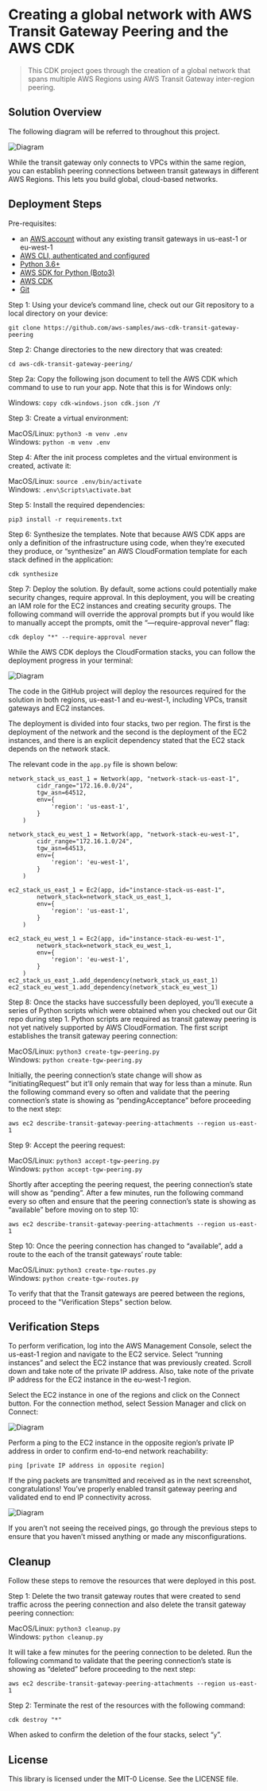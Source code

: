 # Creating a global network with AWS Transit Gateway Peering and the AWS CDK

> This CDK project goes through the creation of a global network that spans multiple AWS Regions using AWS Transit Gateway inter-region peering.

## Solution Overview

The following diagram will be referred to throughout this project.

![Diagram](img/TGW_peering_CDK_diagram.png)

While the transit gateway only connects to VPCs within the same region, you can establish peering connections between transit gateways in different AWS Regions. This lets you build global, cloud-based networks.

## Deployment Steps

Pre-requisites:

-	an [AWS account](https://aws.amazon.com/) without any existing transit gateways in us-east-1 or eu-west-1
-	[AWS CLI, authenticated and configured](https://docs.aws.amazon.com/cli/latest/userguide/cli-configure-files.html)
-	[Python 3.6+](https://www.python.org/downloads/)
-	[AWS SDK for Python (Boto3)](https://aws.amazon.com/sdk-for-python/)
-	[AWS CDK](https://docs.aws.amazon.com/cdk/latest/guide/getting_started.html#getting_started_install)
-	[Git](http://git-scm.com/downloads)

Step 1: Using your device’s command line, check out our Git repository to a local directory on your device:

`git clone https://github.com/aws-samples/aws-cdk-transit-gateway-peering`

Step 2: Change directories to the new directory that was created:

`cd aws-cdk-transit-gateway-peering/`

Step 2a: Copy the following json document to tell the AWS CDK which command to use to run your app. Note that this is for Windows only:

Windows: `copy cdk-windows.json cdk.json /Y`

Step 3: Create a virtual environment:

MacOS/Linux: `python3 -m venv .env`<br />
Windows: `python -m venv .env`

Step 4: After the init process completes and the virtual environment is created, activate it:

MacOS/Linux: `source .env/bin/activate`<br />
Windows: `.env\Scripts\activate.bat`

Step 5: Install the required dependencies:

`pip3 install -r requirements.txt`

Step 6: Synthesize the templates. Note that because AWS CDK apps are only a definition of the infrastructure using code, when they’re executed they produce, or “synthesize” an AWS CloudFormation template for each stack defined in the application:

`cdk synthesize`

Step 7: Deploy the solution. By default, some actions could potentially make security changes, require approval. In this deployment, you will be creating an IAM role for the EC2 instances and creating security groups. The following command will override the approval prompts but if you would like to manually accept the prompts, omit the “—require-approval never” flag:

`cdk deploy "*" --require-approval never`

While the AWS CDK deploys the CloudFormation stacks, you can follow the deployment progress in your terminal:

![Diagram](img/TGW_peering_CDK_stack_deployment.png)

The code in the GitHub project will deploy the resources required for the solution in both regions, us-east-1 and eu-west-1, including VPCs, transit gateways and EC2 instances.

The deployment is divided into four stacks, two per region. The first is the deployment of the network and the second is the deployment of the EC2 instances, and there is an explicit dependency stated that the EC2 stack depends on the network stack.

The relevant code in the `app.py` file is shown below:


```
network_stack_us_east_1 = Network(app, "network-stack-us-east-1",
        cidr_range="172.16.0.0/24",
        tgw_asn=64512,
        env={
            'region': 'us-east-1',
        }
    )

network_stack_eu_west_1 = Network(app, "network-stack-eu-west-1",
        cidr_range="172.16.1.0/24",
        tgw_asn=64513,
        env={
            'region': 'eu-west-1',
        }
    )

ec2_stack_us_east_1 = Ec2(app, id="instance-stack-us-east-1",
        network_stack=network_stack_us_east_1, 
        env={
            'region': 'us-east-1',
        }
    )

ec2_stack_eu_west_1 = Ec2(app, id="instance-stack-eu-west-1",
        network_stack=network_stack_eu_west_1, 
        env={
            'region': 'eu-west-1',
        }
    )
ec2_stack_us_east_1.add_dependency(network_stack_us_east_1)
ec2_stack_eu_west_1.add_dependency(network_stack_eu_west_1)
```

Step 8: Once the stacks have successfully been deployed, you’ll execute a series of Python scripts which were obtained when you checked out our Git repo during step 1. Python scripts are required as transit gateway peering is not yet natively supported by AWS CloudFormation. The first script establishes the transit gateway peering connection:

MacOS/Linux: `python3 create-tgw-peering.py`<br />
Windows: `python create-tgw-peering.py`

Initially, the peering connection’s state change will show as “initiatingRequest” but it’ll only remain that way for less than a minute. Run the following command every so often and validate that the peering connection’s state is showing as “pendingAcceptance” before proceeding to the next step:

`aws ec2 describe-transit-gateway-peering-attachments --region us-east-1`

Step 9: Accept the peering request:

MacOS/Linux: `python3 accept-tgw-peering.py`<br />
Windows: `python accept-tgw-peering.py`

Shortly after accepting the peering request, the peering connection’s state will show as “pending”. After a few minutes, run the following command every so often and ensure that the peering connection’s state is showing as “available” before moving on to step 10:

`aws ec2 describe-transit-gateway-peering-attachments --region us-east-1`

Step 10: Once the peering connection has changed to “available”, add a route to the each of the transit gateways’ route table:

MacOS/Linux: `python3 create-tgw-routes.py`<br />
Windows: `python create-tgw-routes.py`

To verify that that the Transit gateways are peered between the regions, proceed to the "Verification Steps" section below.

## Verification Steps

To perform verification, log into the AWS Management Console, select the us-east-1 region and navigate to the EC2 service. Select “running instances” and select the EC2 instance that was previously created. Scroll down and take note of the private IP address. Also, take note of the private IP address for the EC2 instance in the eu-west-1 region. 

Select the EC2 instance in one of the regions and click on the Connect button. For the connection method, select Session Manager and click on Connect:

![Diagram](img/TGW_peering_CDK_connect_EC2.png)

Perform a ping to the EC2 instance in the opposite region’s private IP address in order to confirm end-to-end network reachability:

`ping [private IP address in opposite region]`

If the ping packets are transmitted and received as in the next screenshot, congratulations! You’ve properly enabled transit gateway peering and validated end to end IP connectivity across.

![Diagram](img/TGW_peering_CDK_ping.png)

If you aren’t not seeing the received pings, go through the previous steps to ensure that you haven’t missed anything or made any misconfigurations.

## Cleanup

Follow these steps to remove the resources that were deployed in this post.

Step 1: Delete the two transit gateway routes that were created to send traffic across the peering connection and also delete the transit gateway peering connection:

MacOS/Linux: `python3 cleanup.py`<br />
Windows: `python cleanup.py`

It will take a few minutes for the peering connection to be deleted. Run the following command to validate that the peering connection’s state is showing as “deleted” before proceeding to the next step:

`aws ec2 describe-transit-gateway-peering-attachments --region us-east-1`

Step 2:  Terminate the rest of the resources with the following command: 

`cdk destroy "*"`

When asked to confirm the deletion of the four stacks, select “`y`”.

## License

This library is licensed under the MIT-0 License. See the LICENSE file.